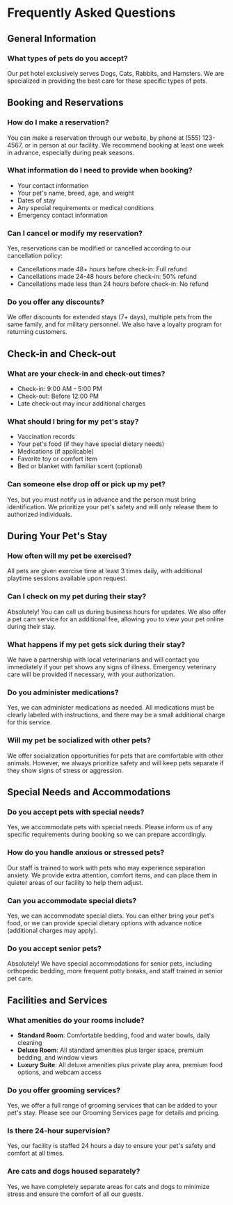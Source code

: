 # Frequently Asked Questions

## General Information

### What types of pets do you accept?
Our pet hotel exclusively serves Dogs, Cats, Rabbits, and Hamsters. We are specialized in providing the best care for these specific types of pets.

## Booking and Reservations

### How do I make a reservation?
You can make a reservation through our website, by phone at (555) 123-4567, or in person at our facility. We recommend booking at least one week in advance, especially during peak seasons.

### What information do I need to provide when booking?
- Your contact information
- Your pet's name, breed, age, and weight
- Dates of stay
- Any special requirements or medical conditions
- Emergency contact information

### Can I cancel or modify my reservation?
Yes, reservations can be modified or cancelled according to our cancellation policy:
- Cancellations made 48+ hours before check-in: Full refund
- Cancellations made 24-48 hours before check-in: 50% refund
- Cancellations made less than 24 hours before check-in: No refund

### Do you offer any discounts?
We offer discounts for extended stays (7+ days), multiple pets from the same family, and for military personnel. We also have a loyalty program for returning customers.

## Check-in and Check-out

### What are your check-in and check-out times?
- Check-in: 9:00 AM - 5:00 PM
- Check-out: Before 12:00 PM
- Late check-out may incur additional charges

### What should I bring for my pet's stay?
- Vaccination records
- Your pet's food (if they have special dietary needs)
- Medications (if applicable)
- Favorite toy or comfort item
- Bed or blanket with familiar scent (optional)

### Can someone else drop off or pick up my pet?
Yes, but you must notify us in advance and the person must bring identification. We prioritize your pet's safety and will only release them to authorized individuals.

## During Your Pet's Stay

### How often will my pet be exercised?
All pets are given exercise time at least 3 times daily, with additional playtime sessions available upon request.

### Can I check on my pet during their stay?
Absolutely! You can call us during business hours for updates. We also offer a pet cam service for an additional fee, allowing you to view your pet online during their stay.

### What happens if my pet gets sick during their stay?
We have a partnership with local veterinarians and will contact you immediately if your pet shows any signs of illness. Emergency veterinary care will be provided if necessary, with your authorization.

### Do you administer medications?
Yes, we can administer medications as needed. All medications must be clearly labeled with instructions, and there may be a small additional charge for this service.

### Will my pet be socialized with other pets?
We offer socialization opportunities for pets that are comfortable with other animals. However, we always prioritize safety and will keep pets separate if they show signs of stress or aggression.

## Special Needs and Accommodations

### Do you accept pets with special needs?
Yes, we accommodate pets with special needs. Please inform us of any specific requirements during booking so we can prepare accordingly.

### How do you handle anxious or stressed pets?
Our staff is trained to work with pets who may experience separation anxiety. We provide extra attention, comfort items, and can place them in quieter areas of our facility to help them adjust.

### Can you accommodate special diets?
Yes, we can accommodate special diets. You can either bring your pet's food, or we can provide special dietary options with advance notice (additional charges may apply).

### Do you accept senior pets?
Absolutely! We have special accommodations for senior pets, including orthopedic bedding, more frequent potty breaks, and staff trained in senior pet care.

## Facilities and Services

### What amenities do your rooms include?
- **Standard Room**: Comfortable bedding, food and water bowls, daily cleaning
- **Deluxe Room**: All standard amenities plus larger space, premium bedding, and window views
- **Luxury Suite**: All deluxe amenities plus private play area, premium food options, and webcam access

### Do you offer grooming services?
Yes, we offer a full range of grooming services that can be added to your pet's stay. Please see our Grooming Services page for details and pricing.

### Is there 24-hour supervision?
Yes, our facility is staffed 24 hours a day to ensure your pet's safety and comfort at all times.

### Are cats and dogs housed separately?
Yes, we have completely separate areas for cats and dogs to minimize stress and ensure the comfort of all our guests.